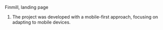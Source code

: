 Finmill, landing page
1.  The project was developed with a mobile-first approach, focusing on adapting to mobile devices.
